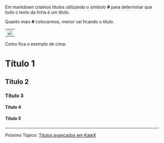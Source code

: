 Em markdown criamos títulos utilizando o símbolo **#** para determinar que todo o texto da linha é um título.

Quanto mais **#** colocarmos, menor vai ficando o título.

|   |
|---|
|![](https://github.com/F4NT0/Documentation-as-code/wiki/images/titulos.png)|

Como fica o exemplo de cima:

# Título 1

## Título 2

### Título 3

#### Título 4

##### Título 5

---

Próximo Tópico: [Títulos avançados em KateX](https://github.com/F4NT0/Documentation-as-code/wiki/Titulos-Avancados)